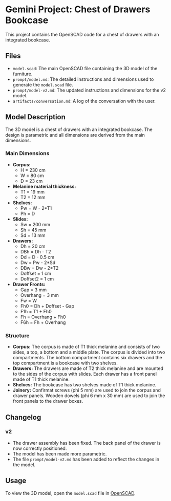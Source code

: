 # Gemini Project: Chest of Drawers Bookcase

This project contains the OpenSCAD code for a chest of drawers with an integrated bookcase.

## Files

*   `model.scad`: The main OpenSCAD file containing the 3D model of the furniture.
*   `prompt/model.md`: The detailed instructions and dimensions used to generate the `model.scad` file.
*   `prompt/model-v2.md`: The updated instructions and dimensions for the v2 model.
*   `artifacts/conversation.md`: A log of the conversation with the user.

## Model Description

The 3D model is a chest of drawers with an integrated bookcase. The design is parametric and all dimensions are derived from the main dimensions.

### Main Dimensions

*   **Corpus:**
    *   H = 230 cm
    *   W = 80 cm
    *   D = 23 cm
*   **Melanine material thickness:**
    *   T1 = 19 mm
    *   T2 = 12 mm
*   **Shelves:**
    *   Pw = W - 2*T1
    *   Ph = D
*   **Slides:**
    *   Sw = 200 mm
    *   Sh = 45 mm
    *   Sd = 13 mm
*   **Drawers:**
    *   Dh = 20 cm
    *   DBh = Dh - T2
    *   Dd = D - 0.5 cm
    *   Dw = Pw - 2*Sd
    *   DBw = Dw - 2*T2
    *   Doffset = 1 cm
    *   Doffset2 = 1 cm
*   **Drawer Fronts:**
    *   Gap = 3 mm
    *   Overhang = 3 mm
    *   Fw = W
    *   Fh0 = Dh + Doffset - Gap
    *   F1h = T1 + Fh0
    *   Fh = Overhang + Fh0
    *   F6h = Fh + Overhang

### Structure

*   **Corpus:** The corpus is made of T1 thick melanine and consists of two sides, a top, a bottom and a middle plate. The corpus is divided into two compartments. The bottom compartment contains six drawers and the top compartment is a bookcase with two shelves.
*   **Drawers:** The drawers are made of T2 thick melanine and are mounted to the sides of the corpus with slides. Each drawer has a front panel made of T1 thick melanine.
*   **Shelves:** The bookcase has two shelves made of T1 thick melanine.
*   **Joinery:** Confirmat screws (phi 5 mm) are used to join the corpus and drawer panels. Wooden dowels (phi 6 mm x 30 mm) are used to join the front panels to the drawer boxes.

## Changelog

### v2

*   The drawer assembly has been fixed. The back panel of the drawer is now correctly positioned.
*   The model has been made more parametric.
*   The file `prompt/model-v2.md` has been added to reflect the changes in the model.

## Usage

To view the 3D model, open the `model.scad` file in [OpenSCAD](https://openscad.org/).
